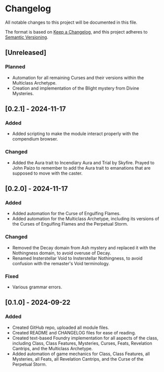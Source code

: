 # Changelog

All notable changes to this project will be documented in this file.

The format is based on [Keep a Changelog](https://keepachangelog.com/en/1.1.0/),
and this project adheres to [Semantic Versioning](https://semver.org/spec/v2.0.0.html).

## [Unreleased]

### Planned

- Automation for all remaining Curses and their versions within the Multiclass Archetype.
- Creation and implementation of the Blight mystery from Divine Mysteries.

## [0.2.1] - 2024-11-17

### Added

- Added scripting to make the module interact properly with the compendium browser.

### Changed

- Added the Aura trait to Incendiary Aura and Trial by Skyfire. Prayed to John Paizo to remember to add the Aura trait to emanations that are supposed to move with the caster.

## [0.2.0] - 2024-11-17

### Added

- Added automation for the Curse of Engulfing Flames.
- Added automation for the Multiclass Archetype, including its versions of the Curses of Engulfing Flames and the Perpetual Storm.

### Changed

- Removed the Decay domain from Ash mystery and replaced it with the Nothingness domain, to avoid overuse of Decay.
- Renamed Insterstellar Void to Insterstellar Nothingness, to avoid confusion with the remaster's Void terminology.

### Fixed

- Various grammar errors.

## [0.1.0] - 2024-09-22

### Added

- Created GitHub repo, uploaded all module files.
- Created README and CHANGELOG files for ease of reading.
- Created text-based Foundry implementation for all aspects of the class, including Class, Class
Features, Mysteries, Curses, Feats, Revelation Cantrips, and the Multiclass Archetype.
- Added automation of game mechanics for Class, Class Features, all Mysteries, all Feats, all
Revelation Cantrips, and the Curse of the Perpetual Storm.
